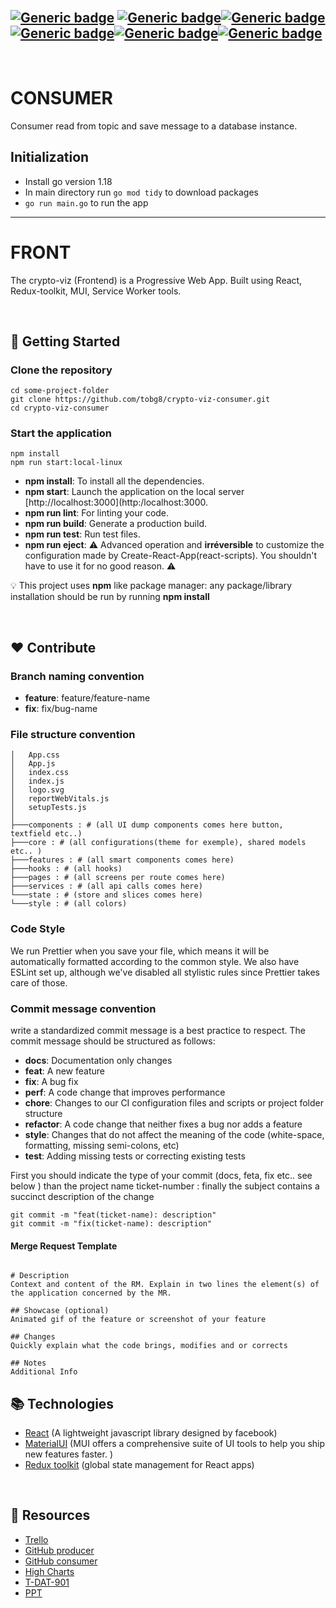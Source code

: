 <br>

## [![Generic badge](https://img.shields.io/badge/Made_with-React-blueviolet.svg)](https://shields.io/) [![Generic badge](https://img.shields.io/badge/React-v18.1.0-brightgreen.svg)](https://shields.io/)[![Generic badge](https://img.shields.io/badge/reduxtoolkit-v1.8.1-brightgreen.svg)](https://shields.io/)[![Generic badge](https://img.shields.io/badge/MUI-v5.6.4-orange.svg)](https://shields.io/)[![Generic badge](https://img.shields.io/badge/ESLint-v8.14.0-blueviolet.svg)](https://shields.io/)[![Generic badge](https://img.shields.io/badge/npm-v6.14.15-blue.svg)](https://shields.io/)

<br>

# CONSUMER

Consumer read from topic and save message to a database instance.

## Initialization

- Install go version 1.18
- In main directory run ```go mod tidy``` to download packages
- ```go run main.go``` to run the app

___ 

# FRONT

The crypto-viz (Frontend) is a Progressive Web App. Built using React, Redux-toolkit, MUI, Service Worker tools.

<br>

## :rocket: Getting Started

### Clone the repository

```shell
cd some-project-folder
git clone https://github.com/tobg8/crypto-viz-consumer.git
cd crypto-viz-consumer
```

### Start the application

```shell
npm install
npm run start:local-linux
```

- **npm install**: To install all the dependencies.
- **npm start**: Launch the application on the local server [http://localhost:3000](http:/localhost:3000.
- **npm run lint**: For linting your code.
- **npm run build**: Generate a production build.
- **npm run test**: Run test files.
- **npm run eject**: :warning: Advanced operation and **irréversible** to customize the configuration made by Create-React-App(react-scripts). You shouldn't have to use it for no good reason. :warning:

:bulb: This project uses **npm** like package manager: any package/library installation should be run by running **npm install** <package-name>

 <br>

## :heart: Contribute

### Branch naming convention

- **feature**: feature/feature-name
- **fix**: fix/bug-name

### File structure convention

```text
│   App.css
│   App.js
│   index.css
│   index.js
│   logo.svg
│   reportWebVitals.js
│   setupTests.js
│
├───components : # (all UI dump components comes here button, textfield etc..)
├───core : # (all configurations(theme for exemple), shared models etc.. )
├───features : # (all smart components comes here)
├───hooks : # (all hooks)
├───pages : # (all screens per route comes here)
├───services : # (all api calls comes here)
└───state : # (store and slices comes here)
└───style : # (all colors)
```

### Code Style

We run Prettier when you save your file, which means it will be automatically formatted according to the common style. We also have ESLint set up, although we've disabled all stylistic rules since Prettier takes care of those.

### Commit message convention

write a standardized commit message is a best practice to respect.
The commit message should be structured as follows:

- **docs**: Documentation only changes
- **feat**: A new feature
- **fix**: A bug fix
- **perf**: A code change that improves performance
- **chore**: Changes to our CI configuration files and scripts or project folder structure
- **refactor**: A code change that neither fixes a bug nor adds a feature
- **style**: Changes that do not affect the meaning of the code (white-space, formatting, missing semi-colons, etc)
- **test**: Adding missing tests or correcting existing tests

First you should indicate the type of your commit (docs, feta, fix etc.. see below ) than the project name ticket-number : finally the subject contains a succinct description of the change

```shell
git commit -m "feat(ticket-name): description"
git commit -m "fix(ticket-name): description"
```

#### Merge Request Template

```

# Description
Context and content of the RM. Explain in two lines the element(s) of the application concerned by the MR.

## Showcase (optional)
Animated gif of the feature or screenshot of your feature

## Changes
Quickly explain what the code brings, modifies and or corrects

## Notes
Additional Info
```

## :books: Technologies

- [React](https://reactjs.org/docs/getting-started.html) (A lightweight javascript library designed by facebook)
- [MaterialUI](https://mui.com/) (MUI offers a comprehensive suite of UI tools to help you ship new features faster. )
- [Redux toolkit](https://redux-toolkit.js.org/) (global state management for React apps)

 <br>

## :information_desk_person: Resources

- [Trello](https://trello.com/c/f21iQ3P8/11-fil-dactualit%C3%A9-sur-les-cryptomonnaies)
- [GitHub producer](https://github.com/tobg8/crypto-viz)
- [GitHub consumer](https://github.com/tobg8/crypto-viz-consumer)
- [High Charts](https://www.npmjs.com/package/highcharts-react-official)
- [T-DAT-901](https://gandalf.epitech.eu/pluginfile.php/30203/mod_assign/introattachment/0/T-DAT-901_project.pdf?forcedownload=1)
- [PPT](https://gandalf.epitech.eu/pluginfile.php/30203/mod_assign/introattachment/0/T-DAT-901_project.pdf?forcedownload=1)
